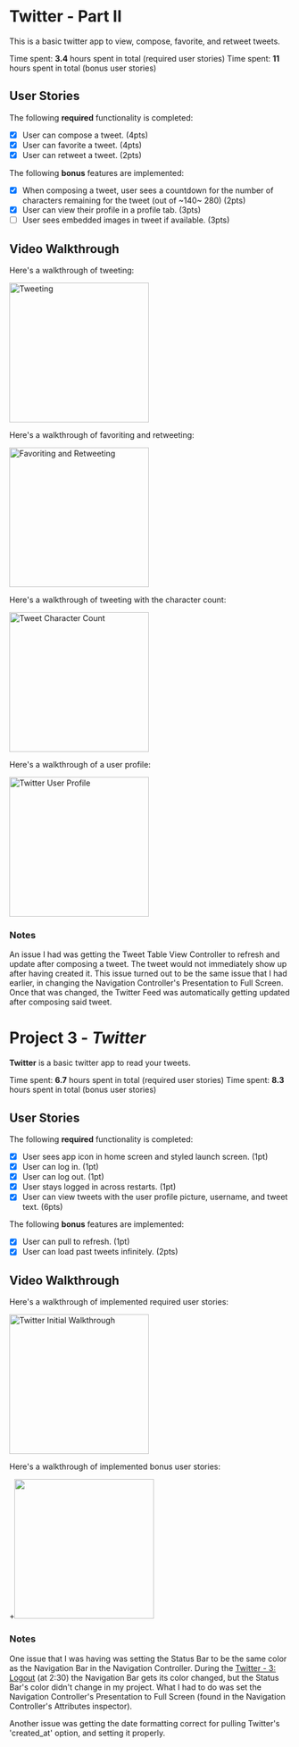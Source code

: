 # Twitter - Part II

This is a basic twitter app to view, compose, favorite, and retweet tweets.

Time spent: **3.4** hours spent in total (required user stories)
Time spent: **11** hours spent in total (bonus user stories)

## User Stories

The following **required** functionality is completed:

- [x] User can compose a tweet. (4pts)
- [x] User can favorite a tweet. (4pts)
- [x] User can retweet a tweet. (2pts)

The following **bonus** features are implemented:

- [x] When composing a tweet, user sees a countdown for the number of characters remaining for the tweet (out of ~140~ 280) (2pts)
- [x] User can view their profile in a profile tab. (3pts)
- [ ] User sees embedded images in tweet if available. (3pts)

## Video Walkthrough

Here's a walkthrough of tweeting:

<img src='https://imgur.com/YfSjlqX.gif' title='Tweeting' width='250px' alt='Tweeting' />

Here's a walkthrough of favoriting and retweeting:

<img src='https://imgur.com/Ixn9OvE.gif' title='Favoriting and Retweeting' width='250px' alt='Favoriting and Retweeting' />

Here's a walkthrough of tweeting with the character count:

<img src='https://imgur.com/TiCMKt2.gif' title='Tweet Character Count' width='250px' alt='Tweet Character Count' />

Here's a walkthrough of a user profile:

<img src='https://imgur.com/lM5Vk43.gif' title='Twitter User Profile' width='250px' alt='Twitter User Profile' />

### Notes
An issue I had was getting the Tweet Table View Controller to refresh and update after composing a tweet. The tweet would not immediately show up after having created it. This issue turned out to be the same issue that I had earlier, in changing the Navigation Controller's Presentation to Full Screen. Once that was changed, the Twitter Feed was automatically getting updated after composing said tweet.

# Project 3 - *Twitter*

**Twitter** is a basic twitter app to read your tweets.

Time spent: **6.7** hours spent in total (required user stories)
Time spent: **8.3** hours spent in total (bonus user stories)

## User Stories

The following **required** functionality is completed:

- [x] User sees app icon in home screen and styled launch screen. (1pt)
- [x] User can log in. (1pt)
- [x] User can log out. (1pt)
- [x] User stays logged in across restarts. (1pt)
- [x] User can view tweets with the user profile picture, username, and tweet text. (6pts)

The following **bonus** features are implemented:

- [x] User can pull to refresh. (1pt)
- [x] User can load past tweets infinitely. (2pts)

## Video Walkthrough

Here's a walkthrough of implemented required user stories:

<img src='https://imgur.com/FIgAFiY.gif' title='Twitter Walkthrough' width='250px' alt='Twitter Initial Walkthrough' />

Here's a walkthrough of implemented bonus user stories:

+<img src="/gifs/twitter_bonus_user_stories.gif?raw=true" width="250px">

### Notes
One issue that I was having was setting the Status Bar to be the same color as the Navigation Bar in the Navigation Controller. During the [Twitter - 3: Logout](https://www.youtube.com/watch?v=OmGebf_602k&list=PLrT2tZ9JRrf76ZFzfHPBNTUnmROWmxTYD&index=3) (at 2:30) the Navigation Bar gets its color changed, but the Status Bar's color didn't change in my project. What I had to do was set the Navigation Controller's Presentation to Full Screen (found in the Navigation Controller's Attributes inspector).

Another issue was getting the date formatting correct for pulling Twitter's 'created_at' option, and setting it properly.

